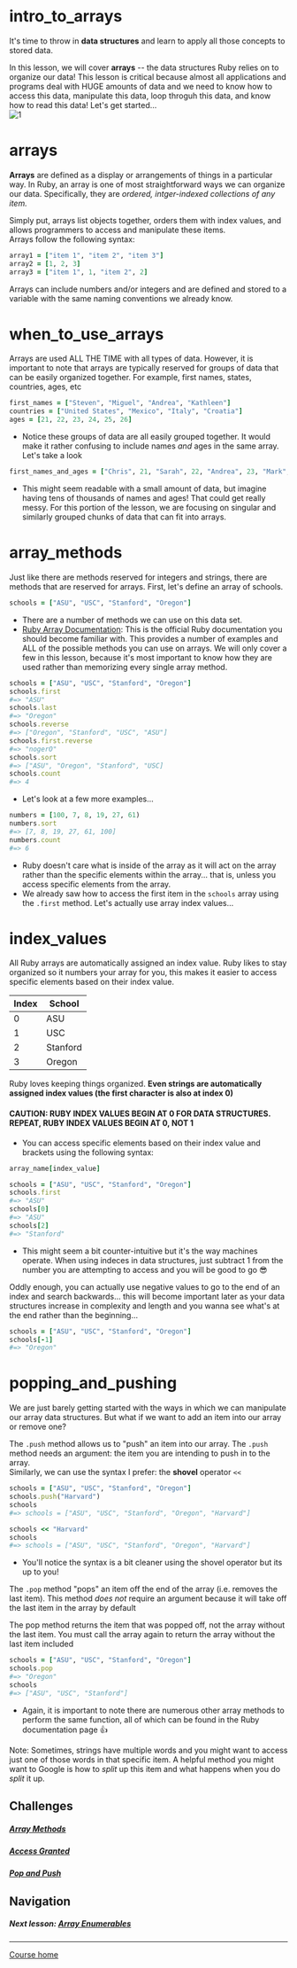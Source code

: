 # intro_to_arrays
It's time to throw in **data structures** and learn to apply all those concepts to stored data.  

In this lesson, we will cover **arrays** -- the data structures Ruby relies on to organize our data! This lesson is critical because almost all applications and programs deal with HUGE amounts of data and we need to know how to access this data, manipulate this data, loop throguh this data, and know how to read this data!  Let's get started...  
![1](http://i.imgur.com/N0TYx2x.gif)

# arrays
**Arrays** are defined as a display or arrangements of things in a particular way. In Ruby, an array is one of most straightforward ways we can organize our data. Specifically, they are *ordered, intger-indexed collections of any item.*  

Simply put, arrays list objects together, orders them with index values, and allows programmers to access and manipulate these items.  
Arrays follow the following syntax:  
```ruby 
array1 = ["item 1", "item 2", "item 3"]
array2 = [1, 2, 3]  
array3 = ["item 1", 1, "item 2", 2]
```
Arrays can include numbers and/or integers and are defined and stored to a variable with the same naming conventions we already know.

# when_to_use_arrays
Arrays are used ALL THE TIME with all types of data. However, it is important to note that arrays are typically reserved for groups of data that can be easily organized together. For example, first names, states, countries, ages, etc
```ruby 
first_names = ["Steven", "Miguel", "Andrea", "Kathleen"]
countries = ["United States", "Mexico", "Italy", "Croatia"]  
ages = [21, 22, 23, 24, 25, 26]
```
- Notice these groups of data are all easily grouped together. It would make it rather confusing to include names *and* ages in the same array. Let's take a look
```ruby 
first_names_and_ages = ["Chris", 21, "Sarah", 22, "Andrea", 23, "Mark", 24]
```
- This might seem readable with a small amount of data, but imagine having tens of thousands of names and ages! That could get really messy. For this portion of the lesson, we are focusing on singular and similarly grouped chunks of data that can fit into arrays.

# array_methods
Just like there are methods reserved for integers and strings, there are methods that are reserved for arrays. First, let's define an array of schools.
```ruby
schools = ["ASU", "USC", "Stanford", "Oregon"]
```
- There are a number of methods we can use on this data set. 
- [Ruby Array Documentation](http://ruby-doc.org/core-2.3.0/Array.html): This is the official Ruby documentation you should become familiar with. This provides a number of examples and ALL of the possible methods you can use on arrays. We will only cover a few in this lesson, because it's most important to know how they are used rather than memorizing every single array method.
```ruby
schools = ["ASU", "USC", "Stanford", "Oregon"]
schools.first
#=> "ASU"
schools.last
#=> "Oregon"
schools.reverse
#=> ["Oregon", "Stanford", "USC", "ASU"]
schools.first.reverse
#=> "nogerO"
schools.sort
#=> ["ASU", "Oregon", "Stanford", "USC]
schools.count
#=> 4
```
- Let's look at a few more examples...
```ruby
numbers = [100, 7, 8, 19, 27, 61)
numbers.sort
#=> [7, 8, 19, 27, 61, 100]
numbers.count
#=> 6
```
- Ruby doesn't care what is inside of the array as it will act on the array rather than the specific elements within the array... that is, unless you access specific elements from the array.
- We already saw how to access the first item in the `schools` array using the `.first` method. Let's actually use array index values...

# index_values
All Ruby arrays are automatically assigned an index value. Ruby likes to stay organized so it numbers your array for you, this makes it easier to access specific elements based on their index value.  

| Index | School |
| --- | --- |
| 0 | ASU | 
| 1 | USC |
| 2 | Stanford |
| 3 | Oregon |  

Ruby loves keeping things organized. **Even strings are automatically assigned index values (the first character is also at index 0)**

#### CAUTION: RUBY INDEX VALUES BEGIN AT 0 FOR DATA STRUCTURES. REPEAT, RUBY INDEX VALUES BEGIN AT 0, NOT 1

- You can access specific elements based on their index value and brackets using the following syntax:
```ruby
array_name[index_value]
```
```ruby
schools = ["ASU", "USC", "Stanford", "Oregon"]
schools.first
#=> "ASU"
schools[0]
#=> "ASU"
schools[2]
#=> "Stanford"
```
- This might seem a bit counter-intuitive but it's the way machines operate. When using indeces in data structures, just subtract 1 from the number you are attempting to access and you will be good to go :sunglasses:

Oddly enough, you can actually use negative values to go to the end of an index and search backwards... this will become important later as your data structures increase in complexity and length and you wanna see what's at the end rather than the beginning...
```ruby
schools = ["ASU", "USC", "Stanford", "Oregon"]
schools[-1]
#=> "Oregon"
```

# popping_and_pushing
We are just barely getting started with the ways in which we can manipulate our array data structures. But what if we want to add an item into our array or remove one?  

The `.push` method allows us to "push" an item into our array. The `.push` method needs an argument: the item you are intending to push in to the array.  
Similarly, we can use the syntax I prefer: the **shovel** operator `<<` 
```ruby
schools = ["ASU", "USC", "Stanford", "Oregon"]
schools.push("Harvard")
schools
#=> schools = ["ASU", "USC", "Stanford", "Oregon", "Harvard"]

schools << "Harvard"
schools
#=> schools = ["ASU", "USC", "Stanford", "Oregon", "Harvard"]
```
- You'll notice the syntax is a bit cleaner using the shovel operator but its up to you! 

The `.pop` method "pops" an item off the end of the array (i.e. removes the last item). This method *does not* require an argument because it will take off the last item in the array by default  

The pop method returns the item that was popped off, not the array without the last item. You must call the array again to return the array without the last item included
```ruby 
schools = ["ASU", "USC", "Stanford", "Oregon"]
schools.pop 
#=> "Oregon"
schools
#=> ["ASU", "USC", "Stanford"]
```
- Again, it is important to note there are numerous other array methods to perform the same function, all of which can be found in the Ruby documentation page :thumbsup:

Note: Sometimes, strings have multiple words and you might want to access just one of those words in that specific item. A helpful method you might want to Google is how to *split* up this item and what happens when you do *split* it up. 


## Challenges  
##### [Array Methods](https://github.com/Coderdotnew/intro_web_apps_dgm/tree/master/05_class/01_intro_to_arrays/code/01_array_methods)
##### [Access Granted](https://github.com/Coderdotnew/intro_web_apps_dgm/tree/master/05_class/01_intro_to_arrays/code/02_access_granted)
##### [Pop and Push](https://github.com/Coderdotnew/intro_web_apps_dgm/tree/master/05_class/01_intro_to_arrays/code/03_pop_n_push)

## Navigation  
##### Next lesson: [Array Enumerables](https://github.com/Coderdotnew/intro_web_apps_dgm/tree/master/05_class/02_array_enumerables) 
---  
[Course home](https://github.com/Coderdotnew/intro_web_apps_dgm)   
